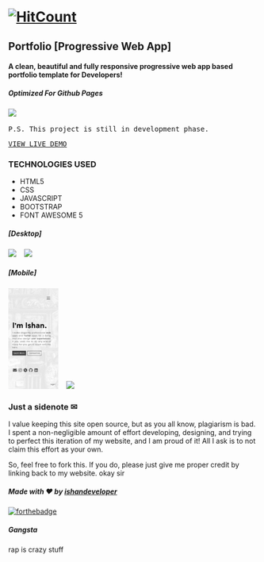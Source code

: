 # [![HitCount](http://hits.dwyl.com/ishandeveloper/Portfolio.svg)](http://hits.dwyl.com/ishandeveloper/Portfolio)

## Portfolio [Progressive Web App]

#### A clean, beautiful and fully responsive progressive web app based portfolio template for Developers! 

##### Optimized For Github Pages

<img src="https://github.com/ishandeveloper/Portfolio/blob/master/screenshots/1.png?raw=false">

<pre>P.S. This project is still in development phase.</pre>
<pre><a href="https://ishandeveloper.com/Portfolio/">VIEW LIVE DEMO</a></pre>

### TECHNOLOGIES USED

* HTML5
* CSS
* JAVASCRIPT
* BOOTSTRAP
* FONT AWESOME 5

##### [Desktop]
<img src="https://github.com/ishandeveloper/Portfolio/blob/master/screenshots/1.png?raw=false" width="45%">&nbsp;&nbsp;&nbsp;&nbsp;<img src="https://github.com/ishandeveloper/Portfolio/blob/master/screenshots/3.png?raw=false" width="45%">
##### [Mobile]
<img src="https://github.com/ishandeveloper/Portfolio/blob/master/screenshots/1-mobile.png?raw=false" width="20%">&nbsp;&nbsp;&nbsp;&nbsp;<img src="https://github.com/ishandeveloper/Portfolio/blob/master/screenshots/3-mobile.png?raw=false" width="20%">

### Just a sidenote ✉
I value keeping this site open source, but as you all know, plagiarism is bad. I spent a non-negligible amount of effort developing, designing, and trying to perfect this iteration of my website, and I am proud of it! All I ask is to not claim this effort as your own.

So, feel free to fork this. If you do, please just give me proper credit by linking back to my website.
okay sir

##### Made with ❤ by <a href="https://github.com/ishandeveloper">ishandeveloper</a>

[![forthebadge](https://forthebadge.com/images/badges/built-with-love.svg)](https://github.com/ishandeveloper)

##### Gangsta 
rap is crazy stuff 
